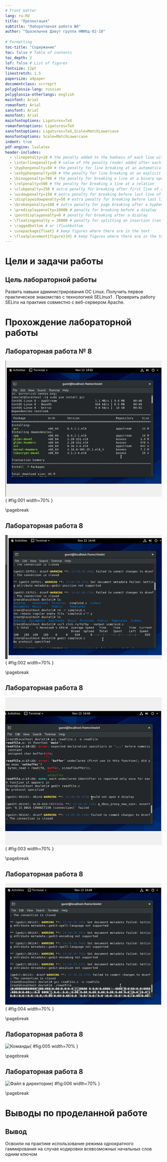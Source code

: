 ```yaml
---
# Front matter
lang: ru-RU
title: "Презентация"
subtitle: "Лабораторная работа №8"
author: "Оразклычев Давут группа НФИбд-02-18"

# Formatting
toc-title: "Содержание"
toc: false # Table of contents
toc_depth: 2
lof: false # List of figures
fontsize: 12pt
linestretch: 1.5
papersize: a4paper
documentclass: scrreprt
polyglossia-lang: russian
polyglossia-otherlangs: english
mainfont: Arial
romanfont: Arial
sansfont: Arial
monofont: Arial
mainfontoptions: Ligatures=TeX
romanfontoptions: Ligatures=TeX
sansfontoptions: Ligatures=TeX,Scale=MatchLowercase
monofontoptions: Scale=MatchLowercase
indent: true
pdf-engine: lualatex
header-includes:
  - \linepenalty=10 # the penalty added to the badness of each line within a paragraph (no associated penalty node) Increasing the value makes tex try to have fewer lines in the paragraph.
  - \interlinepenalty=0 # value of the penalty (node) added after each line of a paragraph.
  - \hyphenpenalty=50 # the penalty for line breaking at an automatically inserted hyphen
  - \exhyphenpenalty=50 # the penalty for line breaking at an explicit hyphen
  - \binoppenalty=700 # the penalty for breaking a line at a binary operator
  - \relpenalty=500 # the penalty for breaking a line at a relation
  - \clubpenalty=150 # extra penalty for breaking after first line of a paragraph
  - \widowpenalty=150 # extra penalty for breaking before last line of a paragraph
  - \displaywidowpenalty=50 # extra penalty for breaking before last line before a display math
  - \brokenpenalty=100 # extra penalty for page breaking after a hyphenated line
  - \predisplaypenalty=10000 # penalty for breaking before a display
  - \postdisplaypenalty=0 # penalty for breaking after a display
  - \floatingpenalty = 20000 # penalty for splitting an insertion (can only be split footnote in standard LaTeX)
  - \raggedbottom # or \flushbottom
  - \usepackage{float} # keep figures where there are in the text
  - \floatplacement{figure}{H} # keep figures where there are in the text
---
```


# Цели и задачи работы

## Цель лабораторной работы

Развить навыки администрирования ОС Linux. Получить первое практическое знакомство с технологией SELinux1
.
Проверить работу SELinx на практике совместно с веб-сервером
Apache.

# Прохождение лабораторной работы

## Лабораторная работа № 8

![Создать guest](image/1.jpg){ #fig:001 width=70% }

\pagebreak

## Лабораторная работа 8

![Пользователь guest, перейти к нему](image/2.jpg){ #fig:002 width=70% }

\pagebreak

## Лабораторная работа 8

![Команды: pwd, whoami, id, groups](image/3.jpg){ #fig:003 width=70% }

\pagebreak

## Лабораторная работа 8

![cat /etc/passwd с и без фильтра](image/4.jpg){ #fig:004 width=70% }

\pagebreak

## Лабораторная работа 8

![Команды](image/5.jpg){ #fig:005 width=70% }

\pagebreak

## Лабораторная работа 8

![Файл в директории](image/6.jpg){ #fig:006 width=70% }

\pagebreak

# Выводы по проделанной работе

## Вывод

Освоили на практике использование режима однократного гаммирования
на случае кодировки всевозможных начальных слов одним ключом